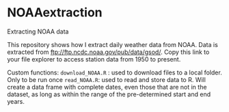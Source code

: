 # NOAAextraction
Extracting NOAA data

This repository shows how I extract daily weather data from NOAA.
Data is extracted from ftp://ftp.ncdc.noaa.gov/pub/data/gsod/. Copy this link to your file explorer to access station data from 1950 to present.

Custom functions:
`download_NOAA.R` : used to download files to a local folder. Only to be run once
`read_NOAA.R`: used to read and store data to R. Will create a data frame with complete dates, even those that are not in the dataset, as long as within the range of the pre-determined start and end years.
